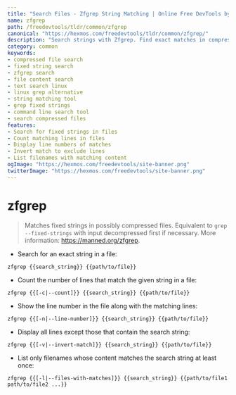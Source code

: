 ```yaml
---
title: "Search Files - Zfgrep String Matching | Online Free DevTools by Hexmos"
name: zfgrep
path: /freedevtools/tldr/common/zfgrep
canonical: "https://hexmos.com/freedevtools/tldr/common/zfgrep/"
description: "Search strings with Zfgrep. Find exact matches in compressed or uncompressed files, offering efficient text searching. Free online tool, no registration required."
category: common
keywords:
- compressed file search
- fixed string search
- zfgrep search
- file content search
- text search linux
- linux grep alternative
- string matching tool
- grep fixed strings
- command line search tool
- search compressed files
features:
- Search for fixed strings in files
- Count matching lines in files
- Display line numbers of matches
- Invert match to exclude lines
- List filenames with matching content
ogImage: "https://hexmos.com/freedevtools/site-banner.png"
twitterImage: "https://hexmos.com/freedevtools/site-banner.png"
---
```


# zfgrep

> Matches fixed strings in possibly compressed files.
> Equivalent to `grep --fixed-strings` with input decompressed first if necessary.
> More information: <https://manned.org/zfgrep>.

- Search for an exact string in a file:

`zfgrep {{search_string}} {{path/to/file}}`

- Count the number of lines that match the given string in a file:

`zfgrep {{[-c|--count]}} {{search_string}} {{path/to/file}}`

- Show the line number in the file along with the matching lines:

`zfgrep {{[-n|--line-number]}} {{search_string}} {{path/to/file}}`

- Display all lines except those that contain the search string:

`zfgrep {{[-v|--invert-match]}} {{search_string}} {{path/to/file}}`

- List only filenames whose content matches the search string at least once:

`zfgrep {{[-l|--files-with-matches]}} {{search_string}} {{path/to/file1 path/to/file2 ...}}`
